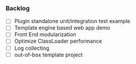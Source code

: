 ### Backlog
* [ ] Plugin standalone unit/integration test example
* [ ] Template engine based web app demo
* [ ] Front End modularization
* [ ] Optimize ClassLoader performance
* [ ] Log collecting
* [ ] out-of-box template project
